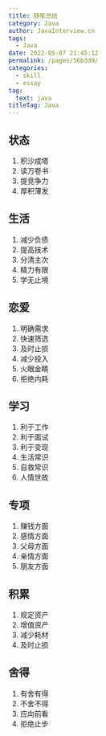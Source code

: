 ```yaml
---
title: 随笔总结
category: Java
author: JavaInterview.cn
tags: 
  - Java
date: 2022-05-07 21:45:12
permalink: /pages/56b3d9/
categories: 
  - skill
  - essay
tag: 
  text: java
titleTag: Java
---
```


## 状态

1. 积沙成塔
2. 读万卷书
3. 提竞争力
4. 厚积薄发 


## 生活

1. 减少负债
2. 提高技术
3. 分清主次
4. 精力有限
5. 学无止境

## 恋爱

1. 明确需求
2. 快速筛选
3. 及时止损
4. 减少投入
5. 火眼金睛
6. 拒绝内耗


## 学习

1. 利于工作
2. 利于面试
3. 利于变现
4. 生活常识
5. 自救常识
6. 人情世故



## 专项

1. 赚钱方面
2. 感情方面
3. 父母方面
4. 亲情方面
5. 朋友方面

## 积累

1. 规定资产
2. 增值资产
3. 减少耗材
4. 及时止损

## 舍得

1. 有舍有得
2. 不舍不得
3. 应向前看
4. 拒绝止步








